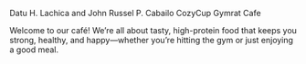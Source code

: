 Datu H. Lachica and John Russel P. Cabailo
CozyCup Gymrat Cafe

Welcome to our café! We’re all about tasty, high-protein food that keeps you strong, healthy, and happy—whether you’re hitting the gym or just enjoying a good meal.

